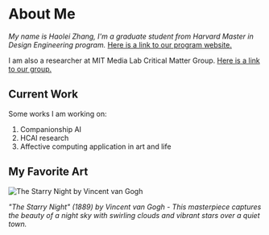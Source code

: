 # About Me

*My name is Haolei Zhang, I'm a graduate student from Harvard Master in Design Engineering program.* [Here is a link to our program website.](https://mde.harvard.edu/) 

I am also a researcher at MIT Media Lab Critical Matter Group. [Here is a link to our group.](https://www.media.mit.edu/groups/critical-matter/people/)

## Current Work

Some works I am working on:

1. Companionship AI
2. HCAI research  
3. Affective computing application in art and life

## My Favorite Art

![The Starry Night by Vincent van Gogh](https://upload.wikimedia.org/wikipedia/commons/thumb/e/ea/Van_Gogh_-_Starry_Night_-_Google_Art_Project.jpg/800px-Van_Gogh_-_Starry_Night_-_Google_Art_Project.jpg)

*"The Starry Night" (1889) by Vincent van Gogh - This masterpiece captures the beauty of a night sky with swirling clouds and vibrant stars over a quiet town.*
